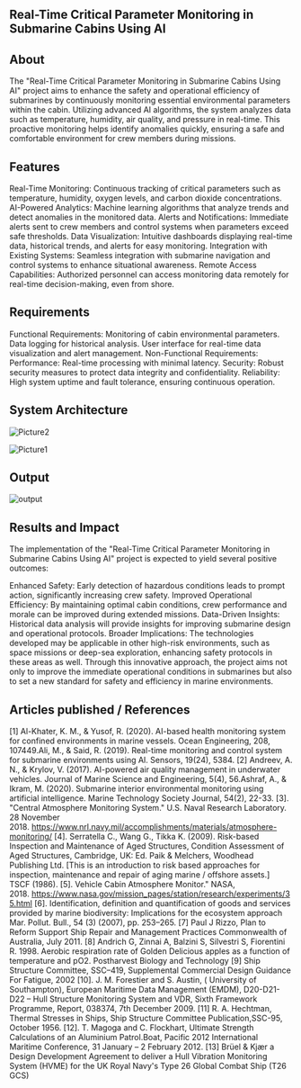 
## Real-Time Critical Parameter Monitoring in Submarine Cabins Using AI

## About
The "Real-Time Critical Parameter Monitoring in Submarine Cabins Using AI" project aims to enhance the safety and operational efficiency of submarines by continuously monitoring essential environmental parameters within the cabin. Utilizing advanced AI algorithms, the system analyzes data such as temperature, humidity, air quality, and pressure in real-time. This proactive monitoring helps identify anomalies quickly, ensuring a safe and comfortable environment for crew members during missions.

## Features
Real-Time Monitoring: Continuous tracking of critical parameters such as temperature, humidity, oxygen levels, and carbon dioxide concentrations.
AI-Powered Analytics: Machine learning algorithms that analyze trends and detect anomalies in the monitored data.
Alerts and Notifications: Immediate alerts sent to crew members and control systems when parameters exceed safe thresholds.
Data Visualization: Intuitive dashboards displaying real-time data, historical trends, and alerts for easy monitoring.
Integration with Existing Systems: Seamless integration with submarine navigation and control systems to enhance situational awareness.
Remote Access Capabilities: Authorized personnel can access monitoring data remotely for real-time decision-making, even from shore.

## Requirements
Functional Requirements:
Monitoring of cabin environmental parameters.
Data logging for historical analysis.
User interface for real-time data visualization and alert management.
Non-Functional Requirements:
Performance: Real-time processing with minimal latency.
Security: Robust security measures to protect data integrity and confidentiality.
Reliability: High system uptime and fault tolerance, ensuring continuous operation.
## System Architecture
<!--Embed the system architecture diagram as shown below-->

![Picture2](https://github.com/user-attachments/assets/445fc1af-b9e6-41fe-844a-615414e89f23)


![Picture1](https://github.com/user-attachments/assets/e3312c7d-8840-41e1-b45e-1544cde53ee7)

## Output

<!--Embed the Output picture at respective places as shown below as shown below-->


![output](https://github.com/user-attachments/assets/ab6031b8-4d1e-4753-b67d-8c7963e66ef5)





## Results and Impact
The implementation of the "Real-Time Critical Parameter Monitoring in Submarine Cabins Using AI" project is expected to yield several positive outcomes:

Enhanced Safety: Early detection of hazardous conditions leads to prompt action, significantly increasing crew safety.
Improved Operational Efficiency: By maintaining optimal cabin conditions, crew performance and morale can be improved during extended missions.
Data-Driven Insights: Historical data analysis will provide insights for improving submarine design and operational protocols.
Broader Implications: The technologies developed may be applicable in other high-risk environments, such as space missions or deep-sea exploration, enhancing safety protocols in these areas as well.
Through this innovative approach, the project aims not only to improve the immediate operational conditions in submarines but also to set a new standard for safety and efficiency in marine environments.




## Articles published / References
 [1] Al-Khater, K. M., & Yusof, R. (2020). AI-based health monitoring system for confined environments in marine vessels. Ocean Engineering, 208, 107449.Ali, M., & Said, R. (2019). Real-time monitoring and control system for submarine environments using AI. Sensors, 19(24), 5384.
[2] Andreev, A. N., & Krylov, V. (2017). AI-powered air quality management in underwater vehicles. Journal of Marine Science and Engineering, 5(4), 56.Ashraf, A., & Ikram, M. (2020). Submarine interior environmental monitoring using artificial intelligence. Marine Technology Society Journal, 54(2), 22-33.
[3]. "Central Atmosphere Monitoring System." U.S. Naval Research Laboratory. 28 November 2018. https://www.nrl.navy.mil/accomplishments/materials/atmosphere-monitoring/
[4]. Serratella C., Wang G., Tikka K. (2009). Risk-based Inspection and Maintenance of Aged Structures, Condition Assessment of Aged Structures, Cambridge, UK: Ed. Paik & Melchers, Woodhead Publishing Ltd. [This is an introduction to risk based approaches for inspection, maintenance and repair of aging marine / offshore assets.] TSCF (1986). 
[5]. Vehicle Cabin Atmosphere Monitor." NASA, 2018. https://www.nasa.gov/mission_pages/station/research/experiments/35.html
[6]. Identification, definition and quantification of goods and services provided by marine biodiversity: Implications for the ecosystem approach Mar. Pollut. Bull., 54 (3) (2007), pp. 253–265.
[7] Paul J Rizzo, Plan to Reform Support Ship Repair and Management Practices Commonwealth of Australia, July 2011.
[8] Andrich G, Zinnai A, Balzini S, Silvestri S, Fiorentini R. 1998. Aerobic respiration rate of Golden Delicious apples as a function of temperature and pO2. Postharvest Biology and Technology
[9] Ship Structure Committee, SSC–419, Supplemental Commercial Design Guidance For Fatigue, 2002
[10]. J. M. Forestier and S. Austin, ( University of Southampton), European Maritime Data Management (EMDM), D20-D21-D22 – Hull Structure Monitoring System and VDR, Sixth Framework Programme, Report, 038374, 7th December 2009.
[11] R. A. Hechtman, Thermal Stresses in Ships, Ship Structure Committee Publication,SSC-95, October 1956.
[12]. T. Magoga and C. Flockhart, Ultimate Strength Calculations of an Aluminium Patrol.Boat, Pacific 2012 International Maritime Conference, 31 January – 2 February 2012.
[13] Brüel & Kjær a Design Development Agreement to deliver a Hull Vibration Monitoring System (HVME) for the UK Royal Navy's Type 26 Global Combat Ship (T26 GCS)






